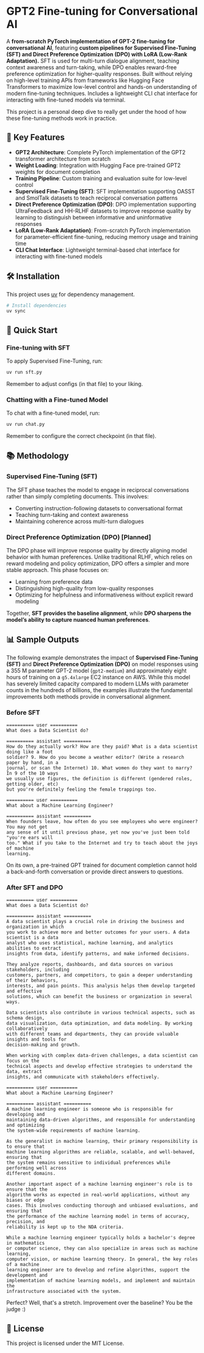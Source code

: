 # GPT2 Fine-tuning for Conversational AI

A **from-scratch PyTorch implementation of GPT-2 fine-tuning for conversational AI**, featuring **custom pipelines for Supervised Fine-Tuning (SFT) and Direct Preference Optimization (DPO) with LoRA (Low-Rank Adaptation).** SFT is used for multi-turn dialogue alignment, teaching context awareness and turn-taking, while DPO enables reward-free preference optimization for higher-quality responses. Built without relying on high-level training APIs from frameworks like Hugging Face Transformers to maximize low-level control and hands-on understanding of modern fine-tuning techniques. Includes a lightweight CLI chat interface for interacting with fine-tuned models via terminal. 

This project is a personal deep dive to really get under the hood of how these fine-tuning methods work in practice.

## 🚀 Key Features

- **GPT2 Architecture**: Complete PyTorch implementation of the GPT2 transformer architecture from scratch
- **Weight Loading**: Integration with Hugging Face pre-trained GPT2 weights for document completion
- **Training Pipeline**: Custom training and evaluation suite for low-level control
- **Supervised Fine-Tuning (SFT)**: SFT implementation supporting OASST and SmolTalk datasets to teach reciprocal conversation patterns
- **Direct Preference Optimization (DPO)**: DPO implementation supporting UltraFeedback and HH-RLHF datasets to improve response quality by learning to distinguish between informative and uninformative responses
- **LoRA (Low-Rank Adaptation)**: From-scratch PyTorch implementation for parameter-efficient fine-tuning, reducing memory usage and training time
- **CLI Chat Interface**: Lightweight terminal-based chat interface for interacting with fine-tuned models

## 🛠️ Installation

This project uses [uv](https://github.com/astral-sh/uv) for dependency management.

```bash
# Install dependencies
uv sync
```

## 🚀 Quick Start

### Fine-tuning with SFT
To apply Supervised Fine-Tuning, run:
```bash
uv run sft.py
```
Remember to adjust configs (in that file) to your liking.

### Chatting with a Fine-tuned Model
To chat with a fine-tuned model, run:
```bash
uv run chat.py
```
Remember to configure the correct checkpoint (in that file).

## 📚 Methodology

### Supervised Fine-Tuning (SFT)

The SFT phase teaches the model to engage in reciprocal conversations rather than simply completing documents. This involves:

- Converting instruction-following datasets to conversational format
- Teaching turn-taking and context awareness
- Maintaining coherence across multi-turn dialogues

### Direct Preference Optimization (DPO) [Planned]

The DPO phase will improve response quality by directly aligning model behavior with human preferences. Unlike traditional RLHF, which relies on reward modeling and policy optimization, DPO offers a simpler and more stable approach. This phase focuses on:

- Learning from preference data
- Distinguishing high-quality from low-quality responses
- Optimizing for helpfulness and informativeness without explicit reward modeling

Together, **SFT provides the baseline alignment**, while **DPO sharpens the model’s ability to capture nuanced human preferences**.

## 📊 Sample Outputs  

The following example demonstrates the impact of **Supervised Fine-Tuning (SFT)** and **Direct Preference Optimization (DPO)** on model responses using a 355 M parameter GPT-2 model (`gpt2-medium`) and approximately eight hours of training on a `g5.4xlarge` EC2 instance on AWS. While this model has severely limited capacity compared to modern LLMs with parameter counts in the hundreds of billions, the examples illustrate the fundamental improvements both methods provide in conversational alignment.

### Before SFT

```
========== user ==========
What does a Data Scientist do?

========== assistant ==========
How do they actually work? How are they paid? What is a data scientist doing like a foot
soldier? 9. How do you become a weather editor? (Write a research paper by hand, in a
journal, or scan the Internet) 10. What women do they want to marry? In 9 of the 10 ways
we usually use figures, the definition is different (gendered roles, getting older, etc)
but you're definitely feeling the female trappings too.

========== user ==========
What about a Machine Learning Engineer?

========== assistant ==========
When founders leave, how often do you see employees who were engineer? You may not get
any sense of it until previous phase, yet now you've just been told "you're ears will
too." What if you take to the Internet and try to teach about the joys of machine
learning.
```

On its own, a pre-trained GPT trained for document completion cannot hold a back-and-forth conversation or provide direct answers to questions.

### After SFT and DPO

```
========== user ==========
What does a Data Scientist do?

========== assistant ==========
A data scientist plays a crucial role in driving the business and organization in which
you work to achieve more and better outcomes for your users. A data scientist is a data
analyst who uses statistical, machine learning, and analytics abilities to extract
insights from data, identify patterns, and make informed decisions.

They analyze reports, dashboards, and data sources on various stakeholders, including
customers, partners, and competitors, to gain a deeper understanding of their behaviors,
interests, and pain points. This analysis helps them develop targeted and effective
solutions, which can benefit the business or organization in several ways.

Data scientists also contribute in various technical aspects, such as schema design,
data visualization, data optimization, and data modeling. By working collaboratively
with different teams and departments, they can provide valuable insights and tools for
decision-making and growth.

When working with complex data-driven challenges, a data scientist can focus on the
technical aspects and develop effective strategies to understand the data, extract
insights, and communicate with stakeholders effectively.

========== user ==========
What about a Machine Learning Engineer?

========== assistant ==========
A machine learning engineer is someone who is responsible for developing and
maintaining data-driven algorithms, and responsible for understanding and optimizing
the system-wide requirements of machine learning.

As the generalist in machine learning, their primary responsibility is to ensure that
machine learning algorithms are reliable, scalable, and well-behaved, ensuring that
the system remains sensitive to individual preferences while performing well across
different domains.

Another important aspect of a machine learning engineer's role is to ensure that the
algorithm works as expected in real-world applications, without any biases or edge
cases. This involves conducting thorough and unbiased evaluations, and ensuring that
the performance of the machine learning model in terms of accuracy, precision, and
reliability is kept up to the NDA criteria.

While a machine learning engineer typically holds a bachelor's degree in mathematics
or computer science, they can also specialize in areas such as machine learning,
computer vision, or machine learning theory. In general, the key roles of a machine
learning engineer are to develop and refine algorithms, support the development and
implementation of machine learning models, and implement and maintain the
infrastructure associated with the system.
```

Perfect? Well, that's a stretch. Improvement over the baseline? You be the judge :)

## 📝 License

This project is licensed under the MIT License.
